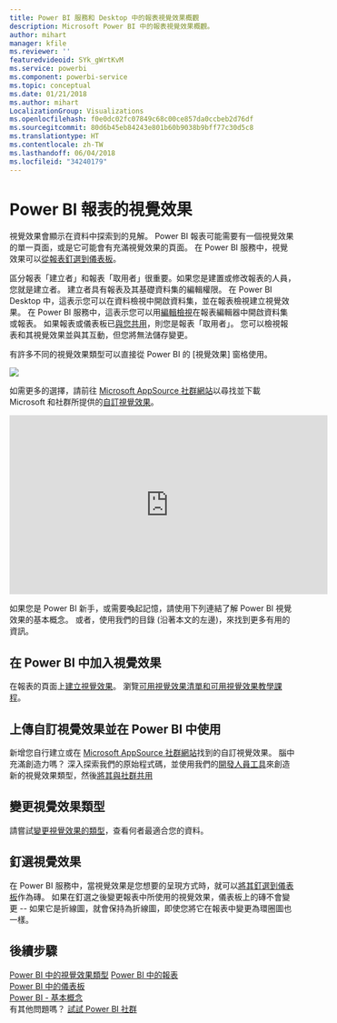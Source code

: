 ```yaml
---
title: Power BI 服務和 Desktop 中的報表視覺效果概觀
description: Microsoft Power BI 中的報表視覺效果概觀。
author: mihart
manager: kfile
ms.reviewer: ''
featuredvideoid: SYk_gWrtKvM
ms.service: powerbi
ms.component: powerbi-service
ms.topic: conceptual
ms.date: 01/21/2018
ms.author: mihart
LocalizationGroup: Visualizations
ms.openlocfilehash: f0e0dc02fc07849c68c00ce857da0ccbeb2d76df
ms.sourcegitcommit: 80d6b45eb84243e801b60b9038b9bff77c30d5c8
ms.translationtype: HT
ms.contentlocale: zh-TW
ms.lasthandoff: 06/04/2018
ms.locfileid: "34240179"
---
```

# <a name="visualizations-in-power-bi-reports"></a>Power BI 報表的視覺效果
視覺效果會顯示在資料中探索到的見解。 Power BI 報表可能需要有一個視覺效果的單一頁面，或是它可能會有充滿視覺效果的頁面。 在 Power BI 服務中，視覺效果可以[從報表釘選到儀表板](service-dashboard-pin-tile-from-report.md)。 

區分報表「建立者」和報表「取用者」很重要。如果您是建置或修改報表的人員，您就是建立者。  建立者具有報表及其基礎資料集的編輯權限。 在 Power BI Desktop 中，這表示您可以在資料檢視中開啟資料集，並在報表檢視建立視覺效果。 在 Power BI 服務中，這表示您可以用[編輯檢視](service-reading-view-and-editing-view.md)在報表編輯器中開啟資料集或報表。 如果報表或儀表板已[與您共用](service-shared-with-me.md)，則您是報表「取用者」。 您可以檢視報表和其視覺效果並與其互動，但您將無法儲存變更。

有許多不同的視覺效果類型可以直接從 Power BI 的 [視覺效果] 窗格使用。 

![](media/power-bi-report-visualizations/power-bi-visualizations.png)

如需更多的選擇，請前往 [Microsoft AppSource 社群網站](https://appsource.microsoft.com)以尋找並下載 Microsoft 和社群所提供的[自訂視覺效果](https://appsource.microsoft.com/marketplace/apps?product=power-bi-visuals&page=1)。    

<iframe width="560" height="315" src="https://www.youtube.com/embed/SYk_gWrtKvM?list=PL1N57mwBHtN0JFoKSR0n-tBkUJHeMP2cP" frameborder="0" allowfullscreen></iframe>


  如果您是 Power BI 新手，或需要喚起記憶，請使用下列連結了解 Power BI 視覺效果的基本概念。  或者，使用我們的目錄 (沿著本文的左邊)，來找到更多有用的資訊。

## <a name="add-a-visualization-in-power-bi"></a>在 Power BI 中加入視覺效果
在報表的頁面上[建立視覺效果](power-bi-report-add-visualizations-i.md)。 瀏覽[可用視覺效果清單和可用視覺效果教學課程](power-bi-visualization-types-for-reports-and-q-and-a.md)。 

## <a name="upload-a-custom-visualization-and-use-it-in-power-bi"></a>上傳自訂視覺效果並在 Power BI 中使用
新增您自行建立或在 [Microsoft AppSource 社群網站](https://appsource.microsoft.com/marketplace/apps?product=power-bi-visuals)找到的自訂視覺效果。 腦中充滿創造力嗎？ 深入探索我們的原始程式碼，並使用我們的[開發人員工具](service-custom-visuals-getting-started-with-developer-tools.md)來創造新的視覺效果類型，然後[將其與社群共用](developer/office-store.md)

## <a name="change-the-visualization-type"></a>變更視覺效果類型
請嘗試[變更視覺效果的類型](power-bi-report-change-visualization-type.md)，查看何者最適合您的資料。

## <a name="pin-the-visualization"></a>釘選視覺效果
在 Power BI 服務中，當視覺效果是您想要的呈現方式時，就可以[將其釘選到儀表板](service-dashboard-pin-tile-from-report.md)作為磚。 如果在釘選之後變更報表中所使用的視覺效果，儀表板上的磚不會變更 -- 如果它是折線圖，就會保持為折線圖，即使您將它在報表中變更為環圈圖也一樣。

## <a name="next-steps"></a>後續步驟
[Power BI 中的視覺效果類型](power-bi-visualization-types-for-reports-and-q-and-a.md)
[Power BI 中的報表](service-reports.md)  
[Power BI 中的儀表板](service-dashboards.md)  
[Power BI - 基本概念](service-basic-concepts.md)  
有其他問題嗎？ [試試 Power BI 社群](http://community.powerbi.com/)

